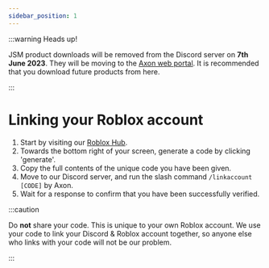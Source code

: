 ```yaml
---
sidebar_position: 1
---
```


:::warning Heads up!

JSM product downloads will be removed from the Discord server on **7th June 2023**. They will be moving to the [Axon web portal](https://axon.whitehill.club). It is recommended that you download future products from here.

:::

# Linking your Roblox account
1. Start by visiting our [Roblox Hub](https://www.roblox.com/games/13188104119).
2. Towards the bottom right of your screen, generate a code by clicking 'generate'.
3. Copy the full contents of the unique code you have been given.
4. Move to our Discord server, and run the slash command `/linkaccount [CODE]` by Axon.
5. Wait for a response to confirm that you have been successfully verified.

:::caution

Do **not** share your code. This is unique to your own Roblox account. We use your code to link your Discord & Roblox account together, so anyone else who links with your code will not be our problem.

:::
